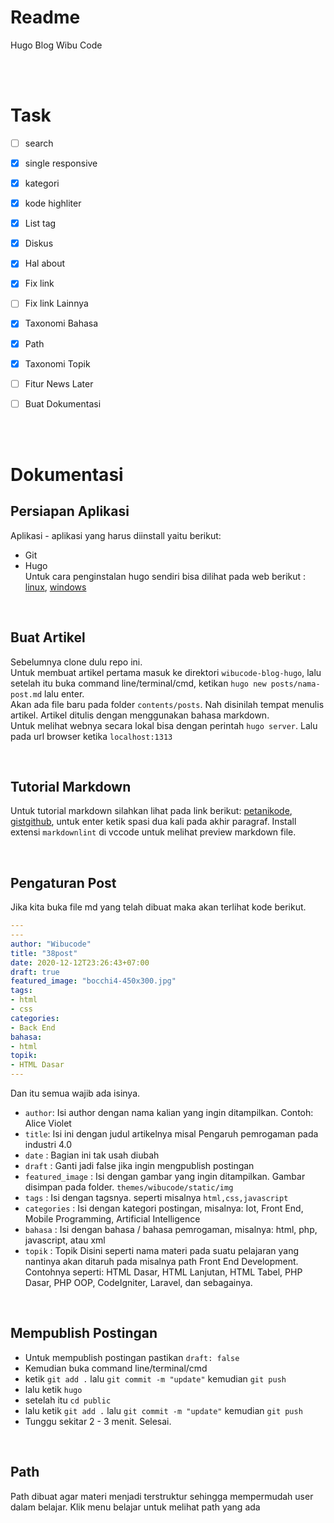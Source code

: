 
# Readme

Hugo Blog Wibu Code

<br><br>

# Task


- [ ] search
- [x] single responsive
- [x] kategori
- [x] kode highliter
- [x] List tag
- [x] Diskus
- [x] Hal about
- [x] Fix link
- [ ] Fix link Lainnya
- [x] Taxonomi Bahasa
- [x] Path
- [x] Taxonomi Topik
- [ ] Fitur News Later
- [ ] Buat Dokumentasi  


<br><br>
# Dokumentasi
## Persiapan Aplikasi
Aplikasi - aplikasi yang harus diinstall yaitu berikut:
- Git
- Hugo  
Untuk cara penginstalan hugo sendiri bisa dilihat pada web berikut : [linux](https://www.petanikode.com/membuat-blog-dengan-hugo/), [windows](https://brionz.blogspot.com/2017/08/cara-mudah-install-hugo-pada-windows-7-8-10.html)



&nbsp;
## Buat Artikel
Sebelumnya clone dulu repo ini.  
Untuk membuat artikel pertama masuk ke direktori `wibucode-blog-hugo`, lalu setelah itu buka command line/terminal/cmd, ketikan `hugo new posts/nama-post.md` lalu enter.  
Akan ada file baru pada folder `contents/posts`. Nah disinilah tempat menulis artikel. Artikel ditulis dengan menggunakan bahasa markdown.  
Untuk melihat webnya secara lokal bisa dengan perintah `hugo server`. Lalu pada url browser ketika `localhost:1313`


&nbsp;
## Tutorial Markdown
Untuk tutorial markdown silahkan lihat pada link berikut: [petanikode](https://www.petanikode.com/markdown-pemula/), [gistgithub](https://guides.github.com/features/mastering-markdown/), untuk enter ketik spasi dua kali pada akhir paragraf.
Install extensi `markdownlint` di vccode untuk melihat preview markdown file.


&nbsp;
## Pengaturan Post
Jika kita buka file md yang telah dibuat maka akan terlihat kode berikut.
```yaml
---
---
author: "Wibucode"
title: "38post"
date: 2020-12-12T23:26:43+07:00
draft: true
featured_image: "bocchi4-450x300.jpg"
tags: 
- html
- css
categories:
- Back End
bahasa:
- html
topik:
- HTML Dasar
---
```
Dan itu semua wajib ada isinya.
- `author`: Isi author dengan nama kalian yang ingin ditampilkan. Contoh: Alice Violet
- `title`: Isi ini dengan judul artikelnya misal Pengaruh pemrogaman pada industri 4.0
- `date` : Bagian ini tak usah diubah
- `draft` : Ganti jadi false jika ingin mengpublish postingan
- `featured_image` : Isi dengan gambar yang ingin ditampilkan. Gambar disimpan pada folder. `themes/wibucode/static/img` 
- `tags` : Isi dengan tagsnya. seperti misalnya `html,css,javascript`
- `categories` : Isi dengan kategori postingan, misalnya: Iot, Front End, Mobile Programming, Artificial Intelligence
- `bahasa` : Isi dengan bahasa / bahasa pemrogaman, misalnya: html, php, javascript, atau xml
- `topik` : Topik Disini seperti nama materi pada suatu pelajaran yang nantinya akan ditaruh pada misalnya path Front End Development. Contohnya seperti: HTML Dasar, HTML Lanjutan, HTML Tabel, PHP Dasar, PHP OOP, CodeIgniter, Laravel, dan sebagainya.

&nbsp;
## Mempublish Postingan
- Untuk mempublish postingan pastikan `draft: false`
- Kemudian buka command line/terminal/cmd
- ketik `git add .` lalu `git commit -m "update"` kemudian `git push`
- lalu ketik `hugo`
- setelah itu `cd public`
- lalu ketik `git add .` lalu `git commit -m "update"` kemudian `git push`
- Tunggu sekitar 2 - 3 menit. Selesai.

&nbsp;
## Path
Path dibuat agar materi menjadi terstruktur sehingga mempermudah user dalam belajar. Klik menu belajar untuk melihat path yang ada

